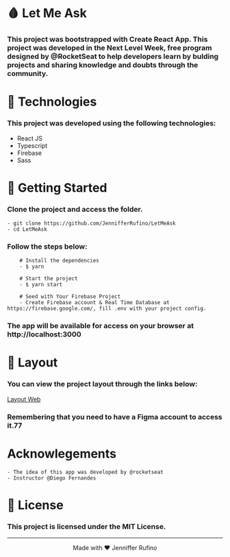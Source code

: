 # &#129656; Let Me Ask

### This project was bootstrapped with Create React App. This project was developed in the Next Level Week, free program designed by @RocketSeat to help developers learn by bulding projects and sharing knowledge and doubts through the community.

# &#128204; Technologies

### This project was developed using the following technologies:

- React JS
- Typescript
- Firebase
- Sass

# &#128640; Getting Started

### Clone the project and access the folder.

    - git clone https://github.com/JennifferRufino/LetMeAsk
    - cd LetMeAsk

### Follow the steps below:

        # Install the dependencies
        - $ yarn

        # Start the project
        - $ yarn start

        # Seed with Your Firebase Project
        - Create Firebase account & Real Time Database at https://firebase.google.com/, fill .env with your project config.

### The app will be available for access on your browser at http://localhost:3000

# &#127880; Layout

### You can view the project layout through the links below:

<a href="https://www.figma.com/file/F0gqoktmZJwRrD9xYscPGY/Letmeask-(Copy)?node-id=0%3A1"> Layout Web </a>

### Remembering that you need to have a Figma account to access it.77

# Acknowlegements

    - The idea of this app was developed by @rocketseat
    - Instructor @Diego Fernandes

# &#128196; License

### This project is licensed under the MIT License.

<hr />

<p align="center"> Made with 	
&hearts; Jenniffer Rufino</p>
